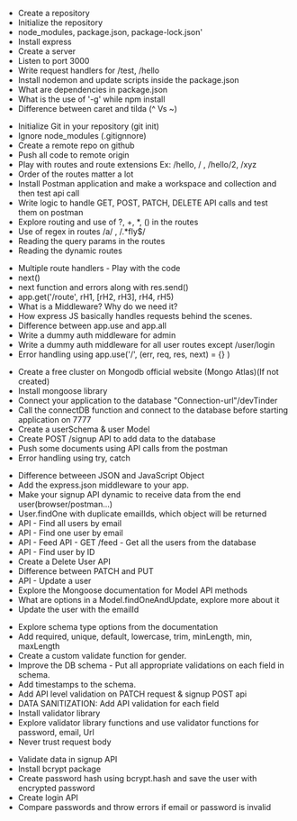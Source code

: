 <!-- Episode 03 -->
- Create a repository
- Initialize the repository
- node_modules, package.json, package-lock.json'
- Install express
- Create a server
- Listen to port 3000
- Write request handlers for /test, /hello
- Install nodemon and update scripts inside the package.json
- What are dependencies in package.json
- What is the use of '-g' while npm install
- Difference between caret and tilda (^ Vs ~)

<!-- Episode 04 -->
- Initialize Git in your repository (git init)
- Ignore node_modules (.gitignnore)
- Create a remote repo on github
- Push all code to remote origin
- Play with routes and route extensions Ex: /hello, / , /hello/2, /xyz
- Order of the routes matter a lot
- Install Postman application and make a workspace and collection and then test api call
- Write logic to handle GET, POST, PATCH, DELETE API calls and test them on postman
- Explore routing and use of ?, +, *, () in the routes
- Use of regex in routes /a/ , /.*fly$/
- Reading the query params in the routes
- Reading the dynamic routes

<!-- Episode 05 -->
- Multiple route handlers - Play with the code
- next()
- next function and errors along with res.send()
- app.get('/route', rH1, [rH2, rH3], rH4, rH5)
- What is a Middleware? Why do we need it?
- How express JS basically handles requests behind the scenes.
- Difference between app.use and app.all
- Write a dummy auth middleware for admin
- Write a dummy auth middleware for all user routes except /user/login
- Error handling using app.use('/', (err, req, res, next) = {} )

<!-- Episode 06 -->
- Create a free cluster on Mongodb official website (Mongo Atlas)(If not created)
- Install mongoose library
- Connect your application to the database "Connection-url"/devTinder
- Call the connectDB function and connect to the database before starting application on 7777
- Create a userSchema & user Model
- Create POST /signup API to add data to the database
- Push some documents using API calls from the postman
- Error handling using try, catch

<!-- Episode 07 -->
- Difference betweeen JSON and JavaScript Object
- Add the express.json middleware to your app.
- Make your signup API dynamic to receive data from the end user(browser/postman...)
- User.findOne with duplicate emailIds, which object will be returned
- API - Find all users by email
- API - Find one user by email
- API - Feed API - GET /feed - Get all the users from the database
- API - Find user by ID
- Create a Delete User API
- Difference between PATCH and PUT
- API - Update a user
- Explore the Mongoose documentation for Model API methods
- What are options in a Model.findOneAndUpdate, explore more about it
- Update the user with the emailId

<!-- Episode 08 -->
- Explore schema type options from the documentation
- Add required, unique, default, lowercase, trim, minLength, min, maxLength
- Create a custom validate function for gender.
- Improve the DB schema - Put all appropriate validations on each field in schema.
- Add timestamps to the schema.
- Add API level validation on PATCH request & signup POST api
- DATA SANITIZATION: Add API validation for each field
- Install validator library
- Explore validator library functions and use validator functions for password, email, Url
- Never trust request body

<!-- Episode 09 -->
- Validate data in signup API
- Install bcrypt package
- Create password hash using bcrypt.hash and save the user with encrypted password
- Create login API
- Compare passwords and throw errors if email or password is invalid